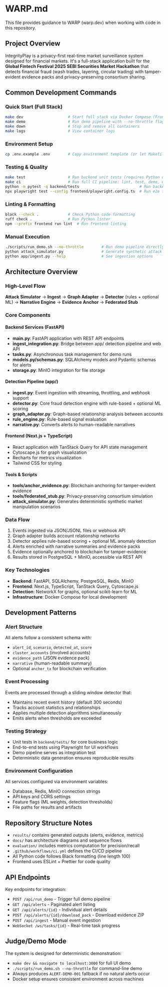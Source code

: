 # WARP.md

This file provides guidance to WARP (warp.dev) when working with code in this repository.

## Project Overview

IntegrityPlay is a privacy-first real-time market surveillance system designed for financial markets. It's a full-stack application built for the **Global Fintech Festival 2025 SEBI Securities Market Hackathon** that detects financial fraud (wash trades, layering, circular trading) with tamper-evident evidence packs and privacy-preserving consortium sharing.

## Common Development Commands

### Quick Start (Full Stack)
```bash
make dev                    # Start full stack via Docker Compose (Frontend: http://localhost:3000, Backend: http://localhost:8000/docs)
make demo                   # Run demo pipeline with --no-throttle flag
make down                   # Stop and remove all containers
make logs                   # View container logs
```

### Environment Setup
```bash
cp .env.example .env        # Copy environment template (or let Makefile handle it)
```

### Testing & Quality
```bash
make test                   # Run backend unit tests (requires Python dependencies)
make ci                     # Run full CI pipeline: lint, test, demo, e2e tests
python -m pytest -q backend/tests                           # Run backend tests directly
npx playwright test --config frontend/playwright.config.ts  # Run e2e tests
```

### Linting & Formatting
```bash
black --check .             # Check Python code formatting
ruff check .                # Run Python linter
npm --prefix frontend run lint  # Run frontend linting
```

### Manual Execution
```bash
./scripts/run_demo.sh --no-throttle        # Run demo pipeline directly
python attack_simulator.py                 # Generate synthetic attack data
python app/ingest.py --help                # See ingestion options
```

## Architecture Overview

### High-Level Flow
**Attack Simulator** → **Ingest** → **Graph Adapter** → **Detector** (rules + optional ML) → **Narrative Engine** → **Evidence Anchor** → **Federated Stub**

### Core Components

#### Backend Services (FastAPI)
- **main.py**: FastAPI application with REST API endpoints
- **ingest_integration.py**: Bridge between app/ detection pipeline and web API
- **tasks.py**: Asynchronous task management for demo runs
- **models.py/schemas.py**: SQLAlchemy models and Pydantic schemas for alerts
- **storage.py**: MinIO integration for file storage

#### Detection Pipeline (app/)
- **ingest.py**: Event ingestion with streaming, throttling, and webhook support
- **detector.py**: Core fraud detection engine with rule-based + optional ML scoring
- **graph_adaptor.py**: Graph-based relationship analysis between accounts
- **rule_engine.py**: Rule-based signal evaluation
- **narrative.py**: Converts alerts to human-readable narratives

#### Frontend (Next.js + TypeScript)
- React application with TanStack Query for API state management
- Cytoscape.js for graph visualization
- Recharts for metrics visualization
- Tailwind CSS for styling

#### Tools & Scripts
- **tools/anchor_evidence.py**: Blockchain anchoring for tamper-evident evidence
- **tools/federated_stub.py**: Privacy-preserving consortium simulation
- **attack_simulator.py**: Generates deterministic synthetic market manipulation scenarios

### Data Flow
1. Events ingested via JSON/JSONL files or webhook API
2. Graph adapter builds account relationship networks
3. Detector applies rule-based scoring + optional ML anomaly detection
4. Alerts enriched with narrative summaries and evidence packs
5. Evidence optionally anchored to blockchain for tamper-evidence
6. Results stored in PostgreSQL + MinIO, accessible via REST API

### Key Technologies
- **Backend**: FastAPI, SQLAlchemy, PostgreSQL, Redis, MinIO
- **Frontend**: Next.js, TypeScript, TanStack Query, Cytoscape.js
- **Detection**: NetworkX for graphs, optional scikit-learn for ML
- **Infrastructure**: Docker Compose for local development

## Development Patterns

### Alert Structure
All alerts follow a consistent schema with:
- `alert_id`, `scenario`, `detected_at`, `score`
- `cluster_accounts` (involved accounts)
- `evidence_path` (JSON evidence pack)
- `narrative` (human-readable summary)
- Optional `anchor_tx` for blockchain verification

### Event Processing
Events are processed through a sliding window detector that:
- Maintains recent event history (default 300 seconds)
- Tracks account statistics and relationships
- Applies multiple detection algorithms simultaneously
- Emits alerts when thresholds are exceeded

### Testing Strategy
- Unit tests in `backend/tests/` for core business logic
- End-to-end tests using Playwright for UI workflows
- Demo pipeline serves as integration test
- Deterministic data generation ensures reproducible results

### Environment Configuration
All services configured via environment variables:
- Database, Redis, MinIO connection strings
- API keys and CORS settings
- Feature flags (ML weights, detection thresholds)
- File paths for results and artifacts

## Repository Structure Notes

- `results/` contains generated outputs (alerts, evidence, metrics)
- `docs/` has architecture diagrams and sequence flows
- `evaluation/` includes metrics computation for precision/recall
- `.github/workflows/ci.yml` defines the CI/CD pipeline
- All Python code follows Black formatting (line length 100)
- Frontend uses ESLint + Prettier for code quality

## API Endpoints

Key endpoints for integration:
- `POST /api/run_demo` - Trigger full demo pipeline
- `GET /api/alerts` - Paginated alert listing  
- `GET /api/alerts/{id}` - Individual alert details
- `POST /api/alerts/{id}/download_pack` - Download evidence ZIP
- `POST /api/ingest` - Manual event ingestion
- `WebSocket /ws/tasks/{id}` - Real-time task progress

## Judge/Demo Mode

The system is designed for deterministic demonstration:
- `make dev && navigate to localhost:3000` for full UI demo
- `./scripts/run_demo.sh --no-throttle` for command-line demo
- Always produces `ALERT-DEMO-001` fallback if no natural alerts occur
- Docker setup ensures consistent environment across machines

